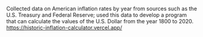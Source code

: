 Collected data on American inflation rates by year from sources such as the U.S. Treasury and Federal Reserve; used this data to develop a program that can calculate the values of the U.S. Dollar from the year 1800 to 2020.
https://historic-inflation-calculator.vercel.app/

